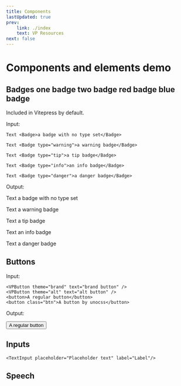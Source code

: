 ```yaml
---
title: Components
lastUpdated: true
prev:
    link: ./index
    text: VP Resources
next: false
---
```


# Components and elements <Badge>demo</Badge>

## Badges <Badge type="warning">one badge</Badge> <Badge>two badge</Badge> <Badge type="danger">red badge</Badge> <Badge type="info">blue badge</Badge>

Included in Vitepress by default.

Input:
```vue-html
Text <Badge>a badge with no type set</Badge>

Text <Badge type="warning">a warning badge</Badge>

Text <Badge type="tip">a tip badge</Badge>

Text <Badge type="info">an info badge</Badge>

Text <Badge type="danger">a danger badge</Badge>

```

Output:

Text <Badge>a badge with no type set</Badge>

Text <Badge type="warning">a warning badge</Badge>

Text <Badge type="tip">a tip badge</Badge>

Text <Badge type="info">an info badge</Badge>

Text <Badge type="danger">a danger badge</Badge>

## Buttons

Input:
```vue template
<VPButton theme="brand" text="brand button" />
<VPButton theme="alt" text="alt button" />
<button>A regular button</button>
<button class="btn">A button by unocss</button>
```

Output:

<VPButton theme="brand" text="brand button" />
<VPButton theme="alt" text="alt button" />

<button>A regular button</button>

## Inputs

```vue-html
<TextInput placeholder="Placeholder text" label="Label"/>
```

<TextInput placeholder="Placeholder text" label="Label"/>

## Speech

<SpeechEasy/>

